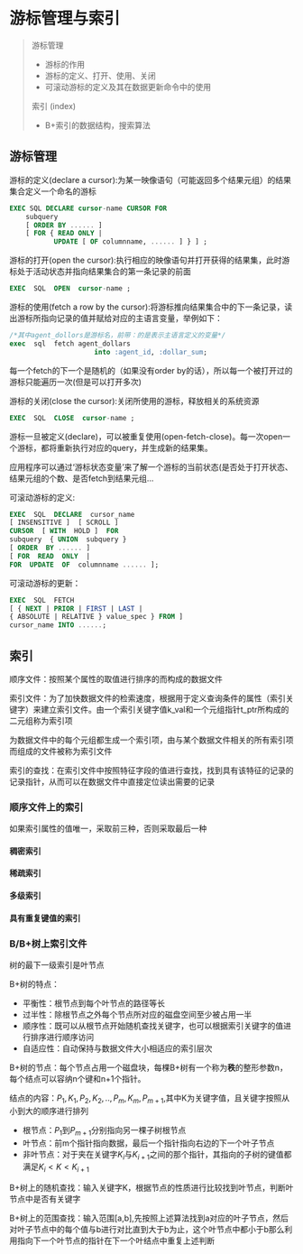 # 游标管理与索引

> 游标管理
> * 游标的作用
> * 游标的定义、打开、使用、关闭
> * 可滚动游标的定义及其在数据更新命令中的使用
> 
> 索引 (index)
> *	B+索引的数据结构，搜索算法

## 游标管理

游标的定义(declare a cursor):为某一映像语句（可能返回多个结果元组）的结果集合定义一个命名的游标
```SQL
EXEC SQL DECLARE cursor-name CURSOR FOR
	subquery
	[ ORDER BY ...... ]
	[ FOR { READ ONLY |
		   UPDATE [ OF columnname, ...... ] } ] ;
```


游标的打开(open the cursor):执行相应的映像语句并打开获得的结果集，此时游标处于活动状态并指向结果集合的第一条记录的前面
```SQL
EXEC  SQL  OPEN  cursor-name ;
```


游标的使用(fetch a row by the cursor):将游标推向结果集合中的下一条记录，读出游标所指向记录的值并赋给对应的主语言变量，举例如下：
```SQL
/*其中agent_dollors是游标名，前带：的是表示主语言定义的变量*/
exec  sql  fetch agent_dollars
                     into :agent_id, :dollar_sum;

```
每一个fetch的下一个是随机的（如果没有order by的话），所以每一个被打开过的游标只能遍历一次(但是可以打开多次)


游标的关闭(close the cursor):关闭所使用的游标，释放相关的系统资源
```SQL
EXEC  SQL  CLOSE  cursor-name ;
```

游标一旦被定义(declare)，可以被重复使用(open-fetch-close)。每一次open一个游标，都将重新执行对应的query，并生成新的结果集。

应用程序可以通过‘游标状态变量’来了解一个游标的当前状态(是否处于打开状态、结果元组的个数、是否fetch到结果元组...

可滚动游标的定义:
```SQL
EXEC  SQL  DECLARE  cursor_name
[ INSENSITIVE ]  [ SCROLL ]
CURSOR  [ WITH  HOLD ]  FOR
subquery  { UNION  subquery }
[ ORDER  BY ...... ]
[ FOR  READ  ONLY  |
FOR  UPDATE  OF  columnname ...... ];
```

可滚动游标的更新：
```SQL
EXEC  SQL  FETCH
[ { NEXT | PRIOR | FIRST | LAST |
{ ABSOLUTE | RELATIVE } value_spec } FROM ]
cursor_name INTO ......;
```

## 索引

顺序文件：按照某个属性的取值进行排序的而构成的数据文件

索引文件：为了加快数据文件的检索速度，根据用于定义查询条件的属性（索引关键字）来建立索引文件。由一个索引关键字值k_val和一个元组指针t_ptr所构成的二元组称为索引项

为数据文件中的每个元组都生成一个索引项，由与某个数据文件相关的所有索引项而组成的文件被称为索引文件

索引的查找：在索引文件中按照特征字段的值进行查找，找到具有该特征的记录的记录指针，从而可以在数据文件中直接定位读出需要的记录

### 顺序文件上的索引

如果索引属性的值唯一，采取前三种，否则采取最后一种

#### 稠密索引

#### 稀疏索引

#### 多级索引

#### 具有重复键值的索引

### B/B+树上索引文件

树的最下一级索引是叶节点

B+树的特点：
* 平衡性：根节点到每个叶节点的路径等长
* 过半性：除根节点之外每个节点所对应的磁盘空间至少被占用一半
* 顺序性：既可以从根节点开始随机查找关键字，也可以根据索引关键字的值进行排序进行顺序访问
* 自适应性：自动保持与数据文件大小相适应的索引层次

B+树的节点：每个节点占用一个磁盘块，每棵B+树有一个称为**秩**的整形参数n，每个结点可以容纳n个键和n+1个指针。

结点的内容：$P_1,K_1,P_2,K_2,..,P_m,K_m,P_{m+1}$,其中K为关键字值，且关键字按照从小到大的顺序进行排列
* 根节点：$P_1$到$P_{m+1}$分别指向另一棵子树根节点
* 叶节点：前m个指针指向数据，最后一个指针指向右边的下一个叶子节点
* 非叶节点：对于夹在关键字$K_i$与$K_{i+1}$之间的那个指针，其指向的子树的键值都满足$K_i<K<K_{i+1}$

B+树上的随机查找：输入关键字K，根据节点的性质进行比较找到叶节点，判断叶节点中是否有关键字

B+树上的范围查找：输入范围\[a,b\],先按照上述算法找到a对应的叶子节点，然后对叶子节点中的每个值与b进行对比直到大于b为止，这个叶节点中都小于b那么利用指向下一个叶节点的指针在下一个叶结点中重复上述判断


